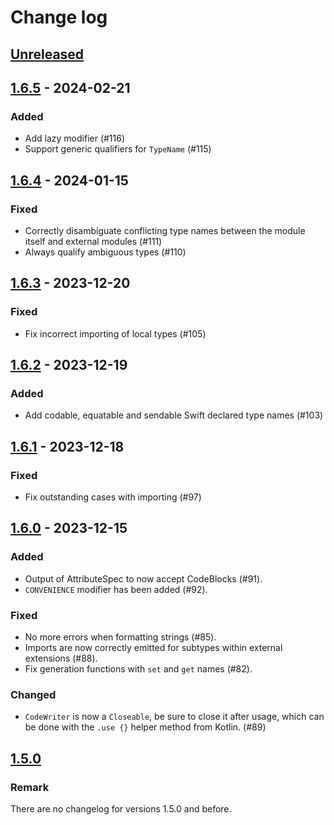 # Change log

## [Unreleased]

## [1.6.5] - 2024-02-21

### Added

- Add lazy modifier (#116)
- Support generic qualifiers for `TypeName` (#115)

## [1.6.4] - 2024-01-15

### Fixed

- Correctly disambiguate conflicting type names between the module itself and external modules (#111)
- Always qualify ambiguous types (#110)

## [1.6.3] - 2023-12-20

### Fixed

- Fix incorrect importing of local types (#105)

## [1.6.2] - 2023-12-19

### Added

- Add codable, equatable and sendable Swift declared type names (#103)

## [1.6.1] - 2023-12-18

### Fixed

- Fix outstanding cases with importing (#97)

## [1.6.0] - 2023-12-15

### Added

- Output of AttributeSpec to now accept CodeBlocks (#91).
- `CONVENIENCE` modifier has been added (#92).

### Fixed

- No more errors when formatting strings (#85).
- Imports are now correctly emitted for subtypes within external extensions (#88).
- Fix generation functions with `set` and `get` names (#82).

### Changed

- `CodeWriter` is now a `Closeable`, be sure to close it after usage, which can be done with the `.use {}` helper method from Kotlin. (#89)

## [1.5.0]

### Remark

There are no changelog for versions 1.5.0 and before.

[Unreleased]: https://github.com/outfoxx/swiftpoet/compare/1.6.5...HEAD
[1.6.5]: https://github.com/outfoxx/swiftpoet/releases/tag/1.6.5
[1.6.4]: https://github.com/outfoxx/swiftpoet/releases/tag/1.6.4
[1.6.3]: https://github.com/outfoxx/swiftpoet/releases/tag/1.6.3
[1.6.2]: https://github.com/outfoxx/swiftpoet/releases/tag/1.6.2
[1.6.1]: https://github.com/outfoxx/swiftpoet/releases/tag/1.6.1
[1.6.0]: https://github.com/outfoxx/swiftpoet/releases/tag/1.6.0
[1.5.0]: https://github.com/outfoxx/swiftpoet/releases/tag/1.5.0
